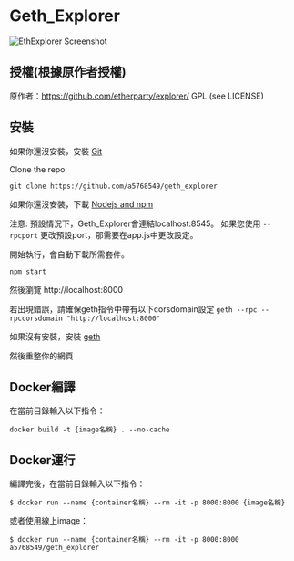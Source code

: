 # Geth_Explorer

![EthExplorer Screenshot](https://imgur.com/FmvsS2Y)

## 授權(根據原作者授權)

原作者：https://github.com/etherparty/explorer/
GPL (see LICENSE)


## 安裝

如果你還沒安裝，安裝 [Git](https://git-scm.com/book/en/v2/Getting-Started-Installing-Git "Git installation") 

Clone the repo

`git clone https://github.com/a5768549/geth_explorer`

如果你還沒安裝，下載 [Nodejs and npm](https://docs.npmjs.com/getting-started/installing-node "Nodejs install")

注意: 預設情況下，Geth_Explorer會連結localhost:8545。
如果您使用 `--rpcport` 更改預設port，那需要在app.js中更改設定。

開始執行，會自動下載所需套件。

`npm start`

然後瀏覽 http://localhost:8000 

若出現錯誤，請確保geth指令中帶有以下corsdomain設定
`geth --rpc --rpccorsdomain "http://localhost:8000"`

如果沒有安裝，安裝 [geth](https://github.com/ethereum/go-ethereum/wiki/Building-Ethereum "Geth install")

然後重整你的網頁

## Docker編譯

在當前目錄輸入以下指令：

`docker build -t {image名稱} . --no-cache`

## Docker運行

編譯完後，在當前目錄輸入以下指令：

```
$ docker run --name {container名稱} --rm -it -p 8000:8000 {image名稱}
```

或者使用線上image：

```
$ docker run --name {container名稱} --rm -it -p 8000:8000 a5768549/geth_explorer
```


